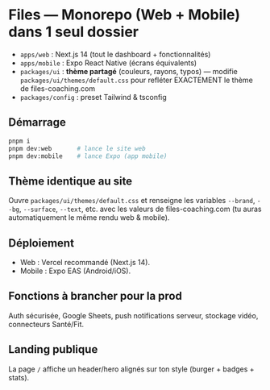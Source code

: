 
# Files — Monorepo (Web + Mobile) dans **1 seul dossier**

- `apps/web` : Next.js 14 (tout le dashboard + fonctionnalités)
- `apps/mobile` : Expo React Native (écrans équivalents)
- `packages/ui` : **thème partagé** (couleurs, rayons, typos) — modifie `packages/ui/themes/default.css` pour refléter EXACTEMENT le thème de files-coaching.com
- `packages/config` : preset Tailwind & tsconfig

## Démarrage
```bash
pnpm i
pnpm dev:web       # lance le site web
pnpm dev:mobile    # lance Expo (app mobile)
```

## Thème identique au site
Ouvre `packages/ui/themes/default.css` et renseigne les variables `--brand`, `--bg`, `--surface`, `--text`, etc. avec les valeurs de files-coaching.com (tu auras automatiquement le même rendu web & mobile).

## Déploiement
- Web : Vercel recommandé (Next.js 14).
- Mobile : Expo EAS (Android/iOS).

## Fonctions à brancher pour la prod
Auth sécurisée, Google Sheets, push notifications serveur, stockage vidéo, connecteurs Santé/Fit.


## Landing publique
La page `/` affiche un header/hero alignés sur ton style (burger + badges + stats).